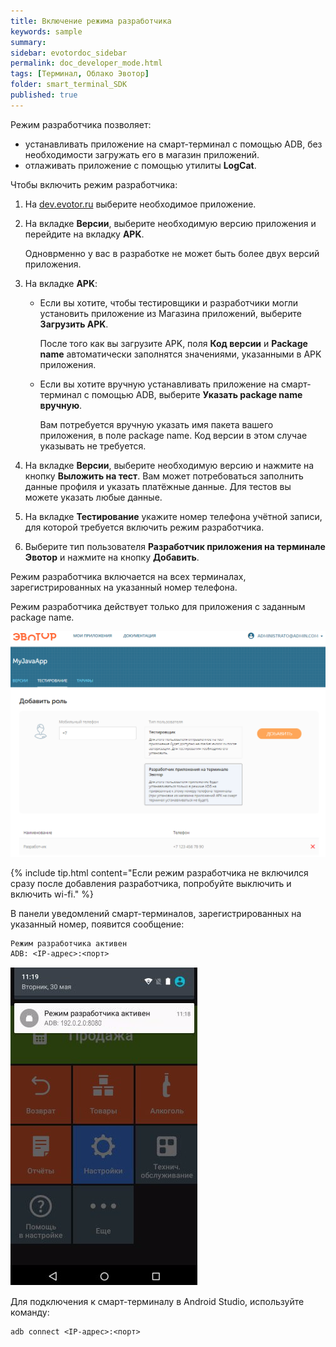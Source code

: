 ```yaml
---
title: Включение режима разработчика
keywords: sample
summary:
sidebar: evotordoc_sidebar
permalink: doc_developer_mode.html
tags: [Терминал, Облако Эвотор]
folder: smart_terminal_SDK
published: true
---
```


Режим разработчика позволяет:

* устанавливать приложение на смарт-терминал с помощью ADB, без необходимости загружать его в магазин приложений.
* отлаживать приложение с помощью утилиты **LogCat**.

Чтобы включить режим разработчика:

1. На [dev.evotor.ru](https://dev.evotor.ru) выберите необходимое приложение.
2. На вкладке **Версии**, выберите необходимую версию приложения и перейдите на вкладку **APK**.

    Одноврменно у вас в разработке не может быть более двух версий приложения.

3. На вкладке **APK**:

    * Если вы хотите, чтобы тестировщики и разработчики могли установить приложение из Магазина приложений, выберите **Загрузить APK**.

      После того как вы загрузите APK, поля **Код версии** и **Package name** автоматически заполнятся значениями, указанными в APK приложения.

    * Если вы хотите вручную устанавливать приложение на смарт-терминал с помощью ADB, выберите **Указать package name вручную**.

      Вам потребуется вручную указать имя пакета вашего приложения, в поле package name. Код версии в этом случае указывать не требуется.

4. На вкладке **Версии**, выберите необходимую версию и нажмите на кнопку **Выложить на тест**.
   Вам может потребоваться заполнить данные профиля и указать платёжные данные. Для тестов вы можете указать любые данные.

5. На вкладке **Тестирование** укажите номер телефона учётной записи, для которой требуется включить режим разработчика.
6. Выберите тип пользователя **Разработчик приложения на терминале Эвотор** и нажмите на кнопку **Добавить**.

  Режим разработчика включается на всех терминалах, зарегистрированных на указанный номер телефона.

  Режим разработчика действует только для приложения с заданным package name.

![Режим разработчика на сайте разработчиков](images/developer_mode_enabling.png "Режим разработчика на сайте разработчиков")


{% include tip.html content="Если режим разработчика не включился сразу после добавления разработчика, попробуйте выключить и включить wi-fi." %}

В панели уведомлений смарт-терминалов, зарегистрированных на указанный номер, появится сообщение:

```
Режим разработчика активен
ADB: <IP-адрес>:<порт>
```

![Режим разработчика на терминале](images/developer_mode.png "Режим разработчика на терминале")

Для подключения к смарт-терминалу в Android Studio, используйте команду:

```
adb connect <IP-адрес>:<порт>
```
